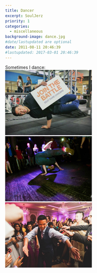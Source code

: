 ```yaml
---
title: Dancer
excerpt: SoulJerz
priority: 1
categories:
  - miscellaneous
background-image: dance.jpg
#date/lastupdated are optional
date: 2011-08-11 20:46:39
#lastupdated: 2017-03-01 20:46:39
---
```

Sometimes I dance:<br>
<img src = "../images/dance1.jpg" width="280">
<img src = "../images/dance2.jpg" width="280">
<img src = "../images/dance3.jpg" width="280">
